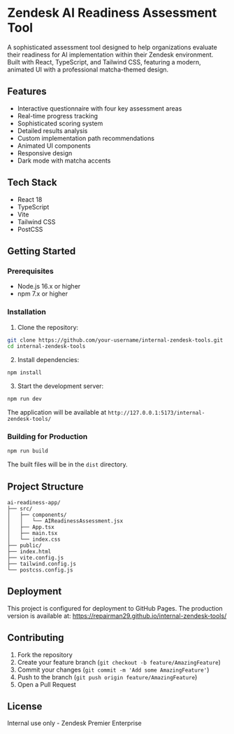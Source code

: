 # Zendesk AI Readiness Assessment Tool

A sophisticated assessment tool designed to help organizations evaluate their readiness for AI implementation within their Zendesk environment. Built with React, TypeScript, and Tailwind CSS, featuring a modern, animated UI with a professional matcha-themed design.

## Features

- Interactive questionnaire with four key assessment areas
- Real-time progress tracking
- Sophisticated scoring system
- Detailed results analysis
- Custom implementation path recommendations
- Animated UI components
- Responsive design
- Dark mode with matcha accents

## Tech Stack

- React 18
- TypeScript
- Vite
- Tailwind CSS
- PostCSS

## Getting Started

### Prerequisites

- Node.js 16.x or higher
- npm 7.x or higher

### Installation

1. Clone the repository:
```bash
git clone https://github.com/your-username/internal-zendesk-tools.git
cd internal-zendesk-tools
```

2. Install dependencies:
```bash
npm install
```

3. Start the development server:
```bash
npm run dev
```

The application will be available at `http://127.0.0.1:5173/internal-zendesk-tools/`

### Building for Production

```bash
npm run build
```

The built files will be in the `dist` directory.

## Project Structure

```
ai-readiness-app/
├── src/
│   ├── components/
│   │   └── AIReadinessAssessment.jsx
│   ├── App.tsx
│   ├── main.tsx
│   └── index.css
├── public/
├── index.html
├── vite.config.js
├── tailwind.config.js
└── postcss.config.js
```

## Deployment

This project is configured for deployment to GitHub Pages. The production version is available at:
https://repairman29.github.io/internal-zendesk-tools/

## Contributing

1. Fork the repository
2. Create your feature branch (`git checkout -b feature/AmazingFeature`)
3. Commit your changes (`git commit -m 'Add some AmazingFeature'`)
4. Push to the branch (`git push origin feature/AmazingFeature`)
5. Open a Pull Request

## License

Internal use only - Zendesk Premier Enterprise 